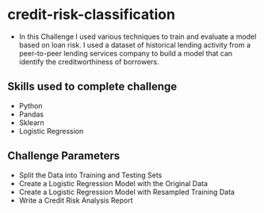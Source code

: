 # credit-risk-classification

* In this Challenge I used various techniques to train and evaluate a model based on loan risk. I used a dataset of historical lending activity from a peer-to-peer lending services company to build a model that can identify the creditworthiness of borrowers.

## Skills used to complete challenge
* Python
* Pandas
* Sklearn
* Logistic Regression

## Challenge Parameters
* Split the Data into Training and Testing Sets
* Create a Logistic Regression Model with the Original Data
* Create a Logistic Regression Model with Resampled Training Data
* Write a Credit Risk Analysis Report